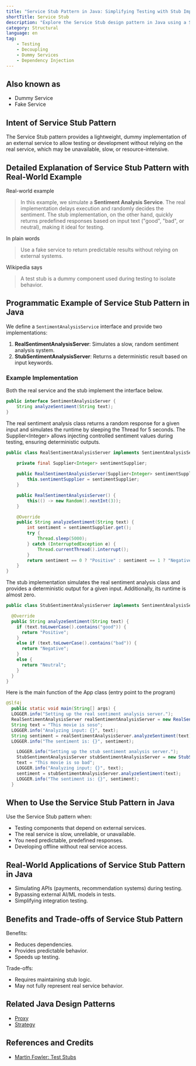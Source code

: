 ```yaml
---
title: "Service Stub Pattern in Java: Simplifying Testing with Stub Implementations"
shortTitle: Service Stub
description: "Explore the Service Stub design pattern in Java using a Sentiment Analysis example. Learn how stub implementations provide dummy services to facilitate testing and development."
category: Structural
language: en
tag:
    - Testing
    - Decoupling
    - Dummy Services
    - Dependency Injection
---
```


## Also known as

* Dummy Service
* Fake Service

## Intent of Service Stub Pattern

The Service Stub pattern provides a lightweight, dummy implementation of an external service to allow testing or development without relying on the real service, which may be unavailable, slow, or resource-intensive.

## Detailed Explanation of Service Stub Pattern with Real-World Example

Real-world example

> In this example, we simulate a **Sentiment Analysis Service**. The real implementation delays execution and randomly decides the sentiment. The stub implementation, on the other hand, quickly returns predefined responses based on input text ("good", "bad", or neutral), making it ideal for testing.

In plain words

> Use a fake service to return predictable results without relying on external systems.

Wikipedia says

> A test stub is a dummy component used during testing to isolate behavior.

## Programmatic Example of Service Stub Pattern in Java

We define a `SentimentAnalysisService` interface and provide two implementations:

1. **RealSentimentAnalysisServer**: Simulates a slow, random sentiment analysis system.
2. **StubSentimentAnalysisServer**: Returns a deterministic result based on input keywords.

### Example Implementation
Both the real service and the stub implement the interface below.
```java
public interface SentimentAnalysisServer {
    String analyzeSentiment(String text);
}
```
The real sentiment analysis class returns a random response for a given input and simulates the runtime by sleeping 
the Thread for 5 seconds. The Supplier\<Integer\> allows injecting controlled sentiment values during testing, ensuring
deterministic outputs.
```java
public class RealSentimentAnalysisServer implements SentimentAnalysisServer {
    
    private final Supplier<Integer> sentimentSupplier;

    public RealSentimentAnalysisServer(Supplier<Integer> sentimentSupplier) {
        this.sentimentSupplier = sentimentSupplier;
    }

    public RealSentimentAnalysisServer() {
        this(() -> new Random().nextInt(3));
    }

    @Override
    public String analyzeSentiment(String text) {
        int sentiment = sentimentSupplier.get();
        try {
            Thread.sleep(5000);
        } catch (InterruptedException e) {
            Thread.currentThread().interrupt();
        }
        return sentiment == 0 ? "Positive" : sentiment == 1 ? "Negative" : "Neutral";
    }
}
```
The stub implementation simulates the real sentiment analysis class and provides a deterministic output
for a given input. Additionally, its runtime is almost zero.
```java
public class StubSentimentAnalysisServer implements SentimentAnalysisServer {

  @Override
  public String analyzeSentiment(String text) {
    if (text.toLowerCase().contains("good")) {
      return "Positive";
    }
    else if (text.toLowerCase().contains("bad")) {
      return "Negative";
    }
    else {
      return "Neutral";
    }
  }
}

```
Here is the main function of the App class (entry point to the program)
```java
@Slf4j
  public static void main(String[] args) {
  LOGGER.info("Setting up the real sentiment analysis server.");
  RealSentimentAnalysisServer realSentimentAnalysisServer = new RealSentimentAnalysisServer();
  String text = "This movie is soso";
  LOGGER.info("Analyzing input: {}", text);
  String sentiment = realSentimentAnalysisServer.analyzeSentiment(text);
  LOGGER.info("The sentiment is: {}", sentiment);

    LOGGER.info("Setting up the stub sentiment analysis server.");
    StubSentimentAnalysisServer stubSentimentAnalysisServer = new StubSentimentAnalysisServer();
    text = "This movie is so bad";
    LOGGER.info("Analyzing input: {}", text);
    sentiment = stubSentimentAnalysisServer.analyzeSentiment(text);
    LOGGER.info("The sentiment is: {}", sentiment);
  }
```
## When to Use the Service Stub Pattern in Java

Use the Service Stub pattern when:

* Testing components that depend on external services.
* The real service is slow, unreliable, or unavailable.
* You need predictable, predefined responses.
* Developing offline without real service access.

## Real-World Applications of Service Stub Pattern in Java

* Simulating APIs (payments, recommendation systems) during testing.
* Bypassing external AI/ML models in tests.
* Simplifying integration testing.

## Benefits and Trade-offs of Service Stub Pattern

Benefits:

* Reduces dependencies.
* Provides predictable behavior.
* Speeds up testing.

Trade-offs:

* Requires maintaining stub logic.
* May not fully represent real service behavior.

## Related Java Design Patterns

* [Proxy](https://java-design-patterns.com/patterns/proxy/)
* [Strategy](https://java-design-patterns.com/patterns/strategy/)

## References and Credits

* [Martin Fowler: Test Stubs](https://martinfowler.com/articles/mocksArentStubs.html)
